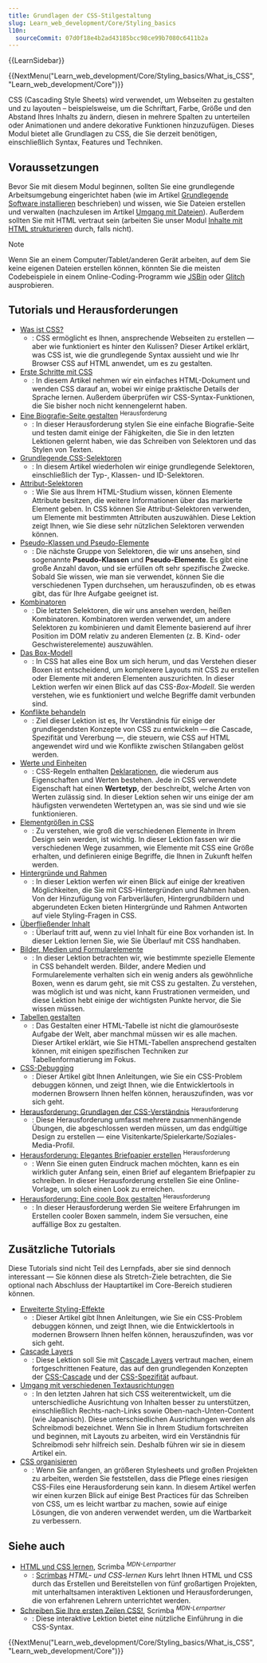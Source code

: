 ```yaml
---
title: Grundlagen der CSS-Stilgestaltung
slug: Learn_web_development/Core/Styling_basics
l10n:
  sourceCommit: 07d0f18e4b2ad43185bcc98ce99b7080c6411b2a
---
```


{{LearnSidebar}}

{{NextMenu("Learn_web_development/Core/Styling_basics/What_is_CSS", "Learn_web_development/Core")}}

CSS (Cascading Style Sheets) wird verwendet, um Webseiten zu gestalten und zu layouten – beispielsweise, um die Schriftart, Farbe, Größe und den Abstand Ihres Inhalts zu ändern, diesen in mehrere Spalten zu unterteilen oder Animationen und andere dekorative Funktionen hinzuzufügen. Dieses Modul bietet alle Grundlagen zu CSS, die Sie derzeit benötigen, einschließlich Syntax, Features und Techniken.

## Voraussetzungen

Bevor Sie mit diesem Modul beginnen, sollten Sie eine grundlegende Arbeitsumgebung eingerichtet haben (wie im Artikel [Grundlegende Software installieren](/de/docs/Learn_web_development/Getting_started/Environment_setup/Installing_software) beschrieben) und wissen, wie Sie Dateien erstellen und verwalten (nachzulesen im Artikel [Umgang mit Dateien](/de/docs/Learn_web_development/Getting_started/Environment_setup/Dealing_with_files)). Außerdem sollten Sie mit HTML vertraut sein (arbeiten Sie unser Modul [Inhalte mit HTML strukturieren](/de/docs/Learn_web_development/Core/Structuring_content) durch, falls nicht).

> [!NOTE]
> Wenn Sie an einem Computer/Tablet/anderen Gerät arbeiten, auf dem Sie keine eigenen Dateien erstellen können, könnten Sie die meisten Codebeispiele in einem Online-Coding-Programm wie [JSBin](https://jsbin.com/) oder [Glitch](https://glitch.com/) ausprobieren.

## Tutorials und Herausforderungen

- [Was ist CSS?](/de/docs/Learn_web_development/Core/Styling_basics/What_is_CSS)
  - : CSS ermöglicht es Ihnen, ansprechende Webseiten zu erstellen — aber wie funktioniert es hinter den Kulissen? Dieser Artikel erklärt, was CSS ist, wie die grundlegende Syntax aussieht und wie Ihr Browser CSS auf HTML anwendet, um es zu gestalten.
- [Erste Schritte mit CSS](/de/docs/Learn_web_development/Core/Styling_basics/Getting_started)
  - : In diesem Artikel nehmen wir ein einfaches HTML-Dokument und wenden CSS darauf an, wobei wir einige praktische Details der Sprache lernen. Außerdem überprüfen wir CSS-Syntax-Funktionen, die Sie bisher noch nicht kennengelernt haben.
- [Eine Biografie-Seite gestalten](/de/docs/Learn_web_development/Core/Styling_basics/Styling_a_bio_page) <sup>Herausforderung</sup>
  - : In dieser Herausforderung stylen Sie eine einfache Biografie-Seite und testen damit einige der Fähigkeiten, die Sie in den letzten Lektionen gelernt haben, wie das Schreiben von Selektoren und das Stylen von Texten.
- [Grundlegende CSS-Selektoren](/de/docs/Learn_web_development/Core/Styling_basics/Basic_selectors)
  - : In diesem Artikel wiederholen wir einige grundlegende Selektoren, einschließlich der Typ-, Klassen- und ID-Selektoren.
- [Attribut-Selektoren](/de/docs/Learn_web_development/Core/Styling_basics/Attribute_selectors)
  - : Wie Sie aus Ihrem HTML-Studium wissen, können Elemente Attribute besitzen, die weitere Informationen über das markierte Element geben. In CSS können Sie Attribut-Selektoren verwenden, um Elemente mit bestimmten Attributen auszuwählen. Diese Lektion zeigt Ihnen, wie Sie diese sehr nützlichen Selektoren verwenden können.
- [Pseudo-Klassen und Pseudo-Elemente](/de/docs/Learn_web_development/Core/Styling_basics/Pseudo_classes_and_elements)
  - : Die nächste Gruppe von Selektoren, die wir uns ansehen, sind sogenannte **Pseudo-Klassen** und **Pseudo-Elemente**. Es gibt eine große Anzahl davon, und sie erfüllen oft sehr spezifische Zwecke. Sobald Sie wissen, wie man sie verwendet, können Sie die verschiedenen Typen durchsehen, um herauszufinden, ob es etwas gibt, das für Ihre Aufgabe geeignet ist.
- [Kombinatoren](/de/docs/Learn_web_development/Core/Styling_basics/Combinators)
  - : Die letzten Selektoren, die wir uns ansehen werden, heißen Kombinatoren. Kombinatoren werden verwendet, um andere Selektoren zu kombinieren und damit Elemente basierend auf ihrer Position im DOM relativ zu anderen Elementen (z. B. Kind- oder Geschwisterelemente) auszuwählen.
- [Das Box-Modell](/de/docs/Learn_web_development/Core/Styling_basics/Box_model)
  - : In CSS hat alles eine Box um sich herum, und das Verstehen dieser Boxen ist entscheidend, um komplexere Layouts mit CSS zu erstellen oder Elemente mit anderen Elementen auszurichten. In dieser Lektion werfen wir einen Blick auf das CSS-_Box-Modell_. Sie werden verstehen, wie es funktioniert und welche Begriffe damit verbunden sind.
- [Konflikte behandeln](/de/docs/Learn_web_development/Core/Styling_basics/Handling_conflicts)
  - : Ziel dieser Lektion ist es, Ihr Verständnis für einige der grundlegendsten Konzepte von CSS zu entwickeln — die Cascade, Spezifität und Vererbung —, die steuern, wie CSS auf HTML angewendet wird und wie Konflikte zwischen Stilangaben gelöst werden.
- [Werte und Einheiten](/de/docs/Learn_web_development/Core/Styling_basics/Values_and_units)
  - : CSS-Regeln enthalten [Deklarationen](/de/docs/Web/CSS/Syntax#css_declarations), die wiederum aus Eigenschaften und Werten bestehen. Jede in CSS verwendete Eigenschaft hat einen **Wertetyp**, der beschreibt, welche Arten von Werten zulässig sind. In dieser Lektion sehen wir uns einige der am häufigsten verwendeten Wertetypen an, was sie sind und wie sie funktionieren.
- [Elementgrößen in CSS](/de/docs/Learn_web_development/Core/Styling_basics/Sizing)
  - : Zu verstehen, wie groß die verschiedenen Elemente in Ihrem Design sein werden, ist wichtig. In dieser Lektion fassen wir die verschiedenen Wege zusammen, wie Elemente mit CSS eine Größe erhalten, und definieren einige Begriffe, die Ihnen in Zukunft helfen werden.
- [Hintergründe und Rahmen](/de/docs/Learn_web_development/Core/Styling_basics/Backgrounds_and_borders)
  - : In dieser Lektion werfen wir einen Blick auf einige der kreativen Möglichkeiten, die Sie mit CSS-Hintergründen und Rahmen haben. Von der Hinzufügung von Farbverläufen, Hintergrundbildern und abgerundeten Ecken bieten Hintergründe und Rahmen Antworten auf viele Styling-Fragen in CSS.
- [Überfließender Inhalt](/de/docs/Learn_web_development/Core/Styling_basics/Overflow)
  - : Überlauf tritt auf, wenn zu viel Inhalt für eine Box vorhanden ist. In dieser Lektion lernen Sie, wie Sie Überlauf mit CSS handhaben.
- [Bilder, Medien und Formularelemente](/de/docs/Learn_web_development/Core/Styling_basics/Images_media_forms)
  - : In dieser Lektion betrachten wir, wie bestimmte spezielle Elemente in CSS behandelt werden. Bilder, andere Medien und Formularelemente verhalten sich ein wenig anders als gewöhnliche Boxen, wenn es darum geht, sie mit CSS zu gestalten. Zu verstehen, was möglich ist und was nicht, kann Frustrationen vermeiden, und diese Lektion hebt einige der wichtigsten Punkte hervor, die Sie wissen müssen.
- [Tabellen gestalten](/de/docs/Learn_web_development/Core/Styling_basics/Tables)
  - : Das Gestalten einer HTML-Tabelle ist nicht die glamouröseste Aufgabe der Welt, aber manchmal müssen wir es alle machen. Dieser Artikel erklärt, wie Sie HTML-Tabellen ansprechend gestalten können, mit einigen spezifischen Techniken zur Tabellenformatierung im Fokus.
- [CSS-Debugging](/de/docs/Learn_web_development/Core/Styling_basics/Debugging_CSS)
  - : Dieser Artikel gibt Ihnen Anleitungen, wie Sie ein CSS-Problem debuggen können, und zeigt Ihnen, wie die Entwicklertools in modernen Browsern Ihnen helfen können, herauszufinden, was vor sich geht.
- [Herausforderung: Grundlagen der CSS-Verständnis](/de/docs/Learn_web_development/Core/Styling_basics/Fundamental_CSS_comprehension) <sup>Herausforderung</sup>
  - : Diese Herausforderung umfasst mehrere zusammenhängende Übungen, die abgeschlossen werden müssen, um das endgültige Design zu erstellen — eine Visitenkarte/Spielerkarte/Soziales-Media-Profil.
- [Herausforderung: Elegantes Briefpapier erstellen](/de/docs/Learn_web_development/Core/Styling_basics/Fancy_letterheaded_paper) <sup>Herausforderung</sup>
  - : Wenn Sie einen guten Eindruck machen möchten, kann es ein wirklich guter Anfang sein, einen Brief auf elegantem Briefpapier zu schreiben. In dieser Herausforderung erstellen Sie eine Online-Vorlage, um solch einen Look zu erreichen.
- [Herausforderung: Eine coole Box gestalten](/de/docs/Learn_web_development/Core/Styling_basics/Cool-looking_box) <sup>Herausforderung</sup>
  - : In dieser Herausforderung werden Sie weitere Erfahrungen im Erstellen cooler Boxen sammeln, indem Sie versuchen, eine auffällige Box zu gestalten.

## Zusätzliche Tutorials

Diese Tutorials sind nicht Teil des Lernpfads, aber sie sind dennoch interessant — Sie können diese als Stretch-Ziele betrachten, die Sie optional nach Abschluss der Hauptartikel im Core-Bereich studieren können.

- [Erweiterte Styling-Effekte](/de/docs/Learn_web_development/Core/Styling_basics/Advanced_styling_effects)
  - : Dieser Artikel gibt Ihnen Anleitungen, wie Sie ein CSS-Problem debuggen können, und zeigt Ihnen, wie die Entwicklertools in modernen Browsern Ihnen helfen können, herauszufinden, was vor sich geht.
- [Cascade Layers](/de/docs/Learn_web_development/Core/Styling_basics/Cascade_layers)
  - : Diese Lektion soll Sie mit [Cascade Layers](/de/docs/Web/CSS/@layer) vertraut machen, einem fortgeschrittenen Feature, das auf den grundlegenden Konzepten der [CSS-Cascade](/de/docs/Web/CSS/Cascade) und der [CSS-Spezifität](/de/docs/Web/CSS/Specificity) aufbaut.
- [Umgang mit verschiedenen Textausrichtungen](/de/docs/Learn_web_development/Core/Styling_basics/Handling_different_text_directions)
  - : In den letzten Jahren hat sich CSS weiterentwickelt, um die unterschiedliche Ausrichtung von Inhalten besser zu unterstützen, einschließlich Rechts-nach-Links sowie Oben-nach-Unten-Content (wie Japanisch). Diese unterschiedlichen Ausrichtungen werden als Schreibmodi bezeichnet. Wenn Sie in Ihrem Studium fortschreiten und beginnen, mit Layouts zu arbeiten, wird ein Verständnis für Schreibmodi sehr hilfreich sein. Deshalb führen wir sie in diesem Artikel ein.
- [CSS organisieren](/de/docs/Learn_web_development/Core/Styling_basics/Organizing)
  - : Wenn Sie anfangen, an größeren Stylesheets und großen Projekten zu arbeiten, werden Sie feststellen, dass die Pflege eines riesigen CSS-Files eine Herausforderung sein kann. In diesem Artikel werfen wir einen kurzen Blick auf einige Best Practices für das Schreiben von CSS, um es leicht wartbar zu machen, sowie auf einige Lösungen, die von anderen verwendet werden, um die Wartbarkeit zu verbessern.

## Siehe auch

- [HTML und CSS lernen](https://v2.scrimba.com/learn-html-and-css-c0p?via=mdn), Scrimba <sup>_MDN-Lernpartner_</sup>
  - : [Scrimbas](https://scrimba.com?via=mdn) _HTML- und CSS-lernen_ Kurs lehrt Ihnen HTML und CSS durch das Erstellen und Bereitstellen von fünf großartigen Projekten, mit unterhaltsamen interaktiven Lektionen und Herausforderungen, die von erfahrenen Lehrern unterrichtet werden.
- [Schreiben Sie Ihre ersten Zeilen CSS!](https://v2.scrimba.com/the-frontend-developer-career-path-c0j/~015?via=mdn), Scrimba <sup>_MDN-Lernpartner_</sup>
  - : Diese interaktive Lektion bietet eine nützliche Einführung in die CSS-Syntax.

{{NextMenu("Learn_web_development/Core/Styling_basics/What_is_CSS", "Learn_web_development/Core")}}
